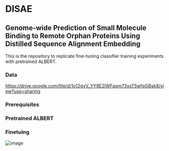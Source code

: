 # DISAE

## Genome-wide Prediction of Small Molecule Binding to Remote Orphan Proteins Using Distilled Sequence Alignment Embedding

This is the repository to replicate  fine-tuning classifier training experiments with pretrained ALBERT.
### Data

https://drive.google.com/file/d/1o12gyV_YY8E2lWFaqm73xsT5wfpGBsk8/view?usp=sharing

### Prerequisites
### Pretrained ALBERT
### Finetuing
![image](https://user-images.githubusercontent.com/33879882/88445160-f3896600-cdee-11ea-9dcc-e3eeac1d3796.png)
